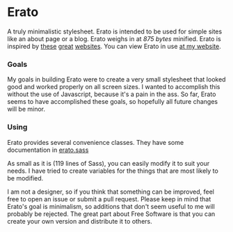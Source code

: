 # Erato
A truly minimalistic stylesheet. Erato is intended to be used for simple sites like an about page or a blog. Erato weighs in at _875 bytes_ minified.
Erato is inspired by [these](http://motherfuckingwebsite.com/) [great](http://bettermotherfuckingwebsite.com/) [websites](http://evenbettermotherfucking.website/). You can view Erato in use [at my website](https://nokaa.moe).

### Goals
My goals in building Erato were to create a very small stylesheet that looked good and worked properly on all screen sizes. I wanted to accomplish this without the use of Javascript, because it's a pain in the ass.
So far, Erato seems to have accomplished these goals, so hopefully all future changes will be minor.

### Using
Erato provides several convenience classes. They have some documentation in [erato.sass](https://github.com/nokaa/erato/blob/master/erato.sass)

As small as it is (119 lines of Sass), you can easily modify it to suit your needs. I have tried to create variables for the things that are most likely to be modified.

I am not a designer, so if you think that something can be improved, feel free to open an issue or submit a pull request. Please keep in mind that Erato's goal is minimalism, so additions that don't seem useful to me will probably be rejected. The great part about Free Software is that you can create your own version and distribute it to others.
